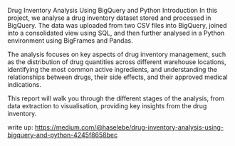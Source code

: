 Drug Inventory Analysis Using BigQuery and Python
Introduction
In this project, we analyse a drug inventory dataset stored and processed in BigQuery. The data was uploaded from two CSV files into BigQuery, joined into a consolidated view using SQL, and then further analysed in a Python environment using BigFrames and Pandas.

The analysis focuses on key aspects of drug inventory management, such as the distribution of drug quantities across different warehouse locations, identifying the most common active ingredients, and understanding the relationships between drugs, their side effects, and their approved medical indications.

This report will walk you through the different stages of the analysis, from data extraction to visualisation, providing key insights from the drug inventory.

write up: https://medium.com/@haselebe/drug-inventory-analysis-using-bigquery-and-python-4245f8658bec
